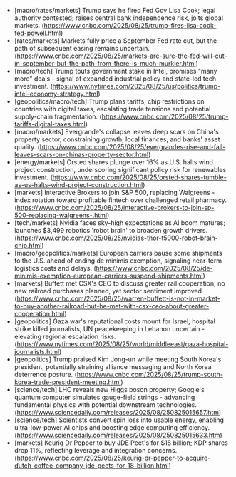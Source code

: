- [macro/rates/markets] Trump says he fired Fed Gov Lisa Cook; legal authority contested; raises central bank independence risk, jolts global markets. (https://www.cnbc.com/2025/08/25/trump-fires-lisa-cook-fed-powell.html)
- [rates/markets] Markets fully price a September Fed rate cut, but the path of subsequent easing remains uncertain. (https://www.cnbc.com/2025/08/25/markets-are-sure-the-fed-will-cut-in-september-but-the-path-from-there-is-much-murkier.html)
- [macro/tech] Trump touts government stake in Intel, promises "many more" deals - signal of expanded industrial policy and state-led tech investment. (https://www.nytimes.com/2025/08/25/us/politics/trump-intel-economy-strategy.html)
- [geopolitics/macro/tech] Trump plans tariffs, chip restrictions on countries with digital taxes, escalating trade tensions and potential supply-chain fragmentation. (https://www.cnbc.com/2025/08/25/trump-tariffs-digital-taxes.html)
- [macro/markets] Evergrande's collapse leaves deep scars on China's property sector, constraining growth, local finances, and banks' asset quality. (https://www.cnbc.com/2025/08/25/evergrandes-rise-and-fall-leaves-scars-on-chinas-property-sector.html)
- [energy/markets] Orsted shares plunge over 16% as U.S. halts wind project construction, underscoring significant policy risk for renewables investment. (https://www.cnbc.com/2025/08/25/orsted-shares-tumble-as-us-halts-wind-project-construction.html)
- [markets] Interactive Brokers to join S&P 500, replacing Walgreens - index rotation toward profitable fintech over challenged retail pharmacy. (https://www.cnbc.com/2025/08/25/interactive-brokers-to-join-sp-500-replacing-walgreens-.html)
- [tech/markets] Nvidia faces sky-high expectations as AI boom matures; launches $3,499 robotics 'robot brain' to broaden growth drivers. (https://www.cnbc.com/2025/08/25/nvidias-thor-t5000-robot-brain-chip.html)
- [macro/geopolitics/markets] European carriers pause some shipments to the U.S. ahead of ending de minimis exemption, signaling near-term logistics costs and delays. (https://www.cnbc.com/2025/08/25/de-minimis-exemption-european-carriers-suspend-shipments.html)
- [markets] Buffett met CSX's CEO to discuss greater rail cooperation; no new railroad purchases planned, yet sector sentiment improved. (https://www.cnbc.com/2025/08/25/warren-buffett-is-not-in-market-to-buy-another-railroad-but-he-met-with-csx-ceo-about-greater-cooperation.html)
- [geopolitics] Gaza war's reputational costs mount for Israel; hospital strike killed journalists, UN peacekeeping in Lebanon uncertain - elevating regional escalation risks. (https://www.nytimes.com/2025/08/25/world/middleeast/gaza-hospital-journalists.html)
- [geopolitics] Trump praised Kim Jong-un while meeting South Korea's president, potentially straining alliance messaging and North Korea deterrence posture. (https://www.cnbc.com/2025/08/25/trump-south-korea-trade-president-meeting.html)
- [science/tech] LHC reveals new Higgs boson property; Google's quantum computer simulates gauge-field strings - advancing fundamental physics with potential downstream technologies. (https://www.sciencedaily.com/releases/2025/08/250825015657.htm)
- [science/tech] Scientists convert spin loss into usable energy, enabling ultra-low-power AI chips and boosting edge computing efficiency. (https://www.sciencedaily.com/releases/2025/08/250825015633.htm)
- [markets] Keurig Dr Pepper to buy JDE Peet's for $18 billion; KDP shares drop 11%, reflecting leverage and integration concerns. (https://www.cnbc.com/2025/08/25/keurig-dr-pepper-to-acquire-dutch-coffee-company-jde-peets-for-18-billion.html)